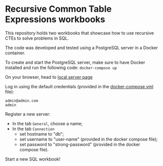 # Recursive Common Table Expressions workbooks

This repository holds two workbooks that showcase how to use recursive CTEs to solve problems in SQL.

The code was developed and tested using a PostgreSQL server in a Docker container.

To create and start the PostgreSQL server, make sure to have Docker installed and run the following code:
`docker-compose up`

On your browser, head to [local server page](http://localhost:8888/browser/)

Log in using the default credentials (provided in the [docker-compose.yml](docker-compose.yml) file):
```
admin@admin.com 
admin
```

Register a new server:
- In the tab `General`, choose a name;
- In the tab `Connection`
    - set hostname to "db";
    - set username to "user-name" (provided in the docker compose file);
    - set password to "strong-password" (provided in the docker compose file).

Start a new SQL workbook!

